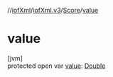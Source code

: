 //[iofXml](../../../index.md)/[iofXml.v3](../index.md)/[Score](index.md)/[value](value.md)

# value

[jvm]\
protected open var [value](value.md): [Double](https://kotlinlang.org/api/latest/jvm/stdlib/kotlin/-double/index.html)
